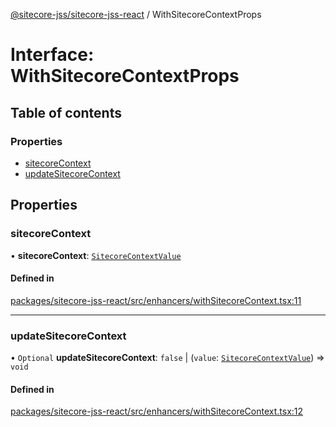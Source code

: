 [@sitecore-jss/sitecore-jss-react](../README.md) / WithSitecoreContextProps

# Interface: WithSitecoreContextProps

## Table of contents

### Properties

- [sitecoreContext](WithSitecoreContextProps.md#sitecorecontext)
- [updateSitecoreContext](WithSitecoreContextProps.md#updatesitecorecontext)

## Properties

### sitecoreContext

• **sitecoreContext**: [`SitecoreContextValue`](../README.md#sitecorecontextvalue)

#### Defined in

[packages/sitecore-jss-react/src/enhancers/withSitecoreContext.tsx:11](https://github.com/Sitecore/jss/blob/fbaa3427a/packages/sitecore-jss-react/src/enhancers/withSitecoreContext.tsx#L11)

___

### updateSitecoreContext

• `Optional` **updateSitecoreContext**: ``false`` \| (`value`: [`SitecoreContextValue`](../README.md#sitecorecontextvalue)) => `void`

#### Defined in

[packages/sitecore-jss-react/src/enhancers/withSitecoreContext.tsx:12](https://github.com/Sitecore/jss/blob/fbaa3427a/packages/sitecore-jss-react/src/enhancers/withSitecoreContext.tsx#L12)
